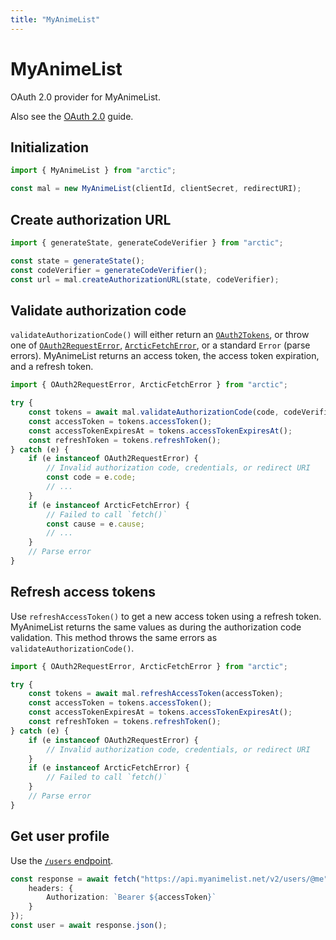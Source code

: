 ```yaml
---
title: "MyAnimeList"
---
```


# MyAnimeList

OAuth 2.0 provider for MyAnimeList.

Also see the [OAuth 2.0](/guides/oauth2) guide.

## Initialization

```ts
import { MyAnimeList } from "arctic";

const mal = new MyAnimeList(clientId, clientSecret, redirectURI);
```

## Create authorization URL

```ts
import { generateState, generateCodeVerifier } from "arctic";

const state = generateState();
const codeVerifier = generateCodeVerifier();
const url = mal.createAuthorizationURL(state, codeVerifier);
```

## Validate authorization code

`validateAuthorizationCode()` will either return an [`OAuth2Tokens`](/reference/OAuth2Tokens), or throw one of [`OAuth2RequestError`](/reference/OAuth2RequestError), [`ArcticFetchError`](/reference/ArcticFetchError), or a standard `Error` (parse errors). MyAnimeList returns an access token, the access token expiration, and a refresh token.

```ts
import { OAuth2RequestError, ArcticFetchError } from "arctic";

try {
	const tokens = await mal.validateAuthorizationCode(code, codeVerifier);
	const accessToken = tokens.accessToken();
	const accessTokenExpiresAt = tokens.accessTokenExpiresAt();
	const refreshToken = tokens.refreshToken();
} catch (e) {
	if (e instanceof OAuth2RequestError) {
		// Invalid authorization code, credentials, or redirect URI
		const code = e.code;
		// ...
	}
	if (e instanceof ArcticFetchError) {
		// Failed to call `fetch()`
		const cause = e.cause;
		// ...
	}
	// Parse error
}
```

## Refresh access tokens

Use `refreshAccessToken()` to get a new access token using a refresh token. MyAnimeList returns the same values as during the authorization code validation. This method throws the same errors as `validateAuthorizationCode()`.

```ts
import { OAuth2RequestError, ArcticFetchError } from "arctic";

try {
	const tokens = await mal.refreshAccessToken(accessToken);
	const accessToken = tokens.accessToken();
	const accessTokenExpiresAt = tokens.accessTokenExpiresAt();
	const refreshToken = tokens.refreshToken();
} catch (e) {
	if (e instanceof OAuth2RequestError) {
		// Invalid authorization code, credentials, or redirect URI
	}
	if (e instanceof ArcticFetchError) {
		// Failed to call `fetch()`
	}
	// Parse error
}
```

## Get user profile

Use the [`/users` endpoint](https://myanimelist.net/apiconfig/references/api/v2#operation/users_user_id_get).

```ts
const response = await fetch("https://api.myanimelist.net/v2/users/@me", {
	headers: {
		Authorization: `Bearer ${accessToken}`
	}
});
const user = await response.json();
```
